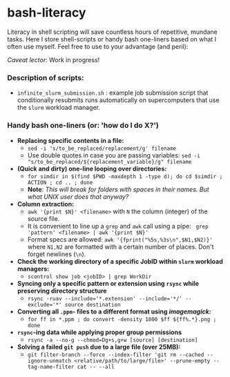 # bash-literacy

Literacy in shell scripting will save countless hours of repetitive, mundane tasks. Here I store shell-scripts or handy bash one-liners based on what I often use myself. Feel free to use to your advantage (and peril):

_Caveat lector_: Work in progress!

### Description of scripts:
- `infinite_slurm_submission.sh` : example job submission script that conditionally resubmits runs automatically on supercomputers that use the `slurm` workload manager.



### Handy bash one-liners (or: 'how do I do X?')

- **Replacing specific contents in a file:**
  - `sed -i 's/to_be_replaced/replacement/g' filename`
  - Use double quotes in case you are passing variables: `sed -i "s/to_be_replaced/${replacement_variable}/g" filename`
- **(Quick and dirty) one-line looping over directories:**
  - `for simdir in $(find $PWD -maxdepth 1 -type d); do cd $simdir ; ACTION ; cd .. ; done`  
  -  **Note**: _This will break for folders with spaces in their names. But what UNIX user does that anyway?_
- **Column extraction:**
  - `awk '{print $N}' <filename>` with `N` the column (integer) of the source file. 
  - It is convenient to line up a `grep` and `awk` call using a pipe: ` grep 'pattern' <filename> | awk '{print $N}'`
  - Format specs are allowed: `awk '{fprint("%5s,%3s\n",$N1,$N2)}'` where `N1,N2` are formatted with a certain number of places. Don't forget newlines (`\n`).
- **Check the working directory of a specific JobID within `slurm` workload managers:**
  - `scontrol show job <jobID> | grep WorkDir`
- **Syncing only a specific pattern or extension using `rsync` while preserving directory structure**
  - `rsync -ruav --include='*.extension' --include='*/' --exclude='*' source destination`
- **Converting all `.ppm`- files to a different format using *imagemagick*:**
  - `for ff in *.ppm ; do convert -density 1000 $ff ${ff%.*}.png ; done`
- **`rsync`-ing data while applying proper group permissions**
  - `rsync -a --no-g --chmod=Dg+s,g+w [source] [destination]`
- **Solving a failed `git push` due to a large file (over 25MB):**
  - `git filter-branch --force --index-filter 'git rm --cached --ignore-unmatch <relative/path/to/large/file>' --prune-empty --tag-name-filter cat -- --all`


